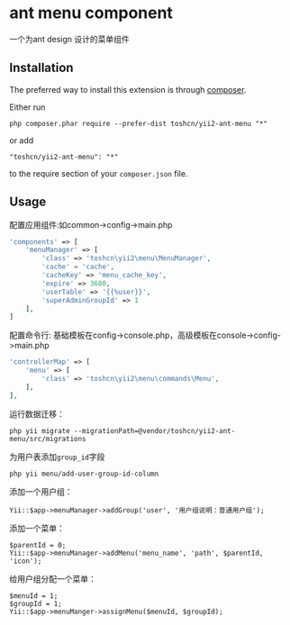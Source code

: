 ant menu component
==================
一个为ant design 设计的菜单组件

Installation
------------

The preferred way to install this extension is through [composer](http://getcomposer.org/download/).

Either run

```
php composer.phar require --prefer-dist toshcn/yii2-ant-menu "*"
```

or add

```
"toshcn/yii2-ant-menu": "*"
```

to the require section of your `composer.json` file.


Usage
-----

配置应用组件:如common->config->main.php

```php
'components' => [
    'menuManager' => [
        'class' => 'toshcn\yii2\menu\MenuManager',
        'cache' = 'cache',
        'cacheKey' => 'menu_cache_key',
        'expire' => 3600,
        'userTable' => '{{%user}}',
        'superAdminGroupId' => 1
    ],
]
```

配置命令行: 基础模板在config->console.php，高级模板在console->config->main.php
```php
'controllerMap' => [
    'menu' => [
        'class' => 'toshcn\yii2\menu\commands\Menu',
    ],
],
```

运行数据迁移：
```
php yii migrate --migrationPath=@vendor/toshcn/yii2-ant-menu/src/migrations
```

为用户表添加`group_id`字段
```
php yii menu/add-user-group-id-column
```

添加一个用户组：
```
Yii::$app->menuManager->addGroup('user', '用户组说明：普通用户组');
```

添加一个菜单：
```
$parentId = 0;
Yii::$app->menuManager->addMenu('menu_name', 'path', $parentId, 'icon');
```

给用户组分配一个菜单：
```
$menuId = 1;
$groupId = 1;
Yii::$app->menuManger->assignMenu($menuId, $groupId);
```
